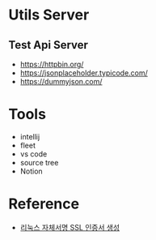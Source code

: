 # 

# Utils Server
## Test Api Server
- https://httpbin.org/
- https://jsonplaceholder.typicode.com/
- https://dummyjson.com/

# Tools
- intellij
- fleet
- vs code 
- source tree
- Notion


# Reference 
- [리눅스 자체서명 SSL 인증서 생성](https://zetawiki.com/wiki/%EB%A6%AC%EB%88%85%EC%8A%A4_%EC%9E%90%EC%B2%B4%EC%84%9C%EB%AA%85_SSL_%EC%9D%B8%EC%A6%9D%EC%84%9C_%EC%83%9D%EC%84%B1)